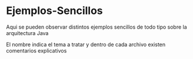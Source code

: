 # Ejemplos-Sencillos
Aqui se pueden observar distintos ejemplos sencillos de todo tipo sobre la arquitectura Java

El nombre indica el tema a tratar y dentro de cada archivo existen comentarios explicativos

